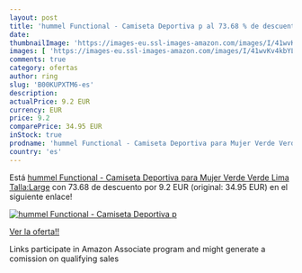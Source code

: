```yaml
---
layout: post
title: 'hummel Functional - Camiseta Deportiva p al 73.68 % de descuento'
date: 
thumbnailImage: 'https://images-eu.ssl-images-amazon.com/images/I/41wvKv4kbYL._SL200_.jpg'
images: [ 'https://images-eu.ssl-images-amazon.com/images/I/41wvKv4kbYL._SL200_.jpg' ]
comments: true
category: ofertas
author: ring
slug: 'B00KUPXTM6-es'
description:
actualPrice: 9.2 EUR
currency: EUR
price: 9.2
comparePrice: 34.95 EUR
inStock: true
prodname: 'hummel Functional - Camiseta Deportiva para Mujer Verde Verde Lima Talla:Large'
country: 'es'
---
```


Está [hummel Functional - Camiseta Deportiva para Mujer Verde Verde Lima Talla:Large](https://www.amazon.es/dp/B00KUPXTM6/?tag=tolees-21) con 73.68 de descuento por 9.2 EUR (original: 34.95 EUR) en el siguiente enlace!

[![hummel Functional - Camiseta Deportiva p](https://images-eu.ssl-images-amazon.com/images/I/41wvKv4kbYL._SL200_.jpg)](https://www.amazon.es/dp/B00KUPXTM6/?tag=tolees-21)

[Ver la oferta!!](https://www.amazon.es/dp/B00KUPXTM6/?tag=tolees-21)

Links participate in Amazon Associate program and might generate a comission on qualifying sales


